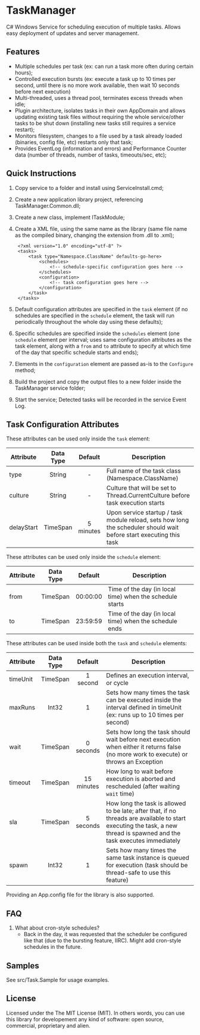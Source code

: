 TaskManager
======
C# Windows Service for scheduling execution of multiple tasks. Allows easy deployment of updates and server management.


Features
------
- Multiple schedules per task (ex: can run a task more often during certain hours);
- Controlled execution bursts (ex: execute a task up to 10 times per second, until there is no more work available, then wait 10 seconds before next execution)
- Multi-threaded, uses a thread pool, terminates excess threads when idle;
- Plugin architecture, isolates tasks in their own AppDomain and allows updating existing task files without requiring the whole service/other tasks to be shut down (installing new tasks still requires a service restart);
- Monitors filesystem, changes to a file used by a task already loaded (binaries, config file, etc) restarts only that task;
- Provides EventLog (information and errors) and Performance Counter data (number of threads, number of tasks, timeouts/sec, etc);


Quick Instructions
------
1. Copy service to a folder and install using ServiceInstall.cmd;
2. Create a new application library project, referencing TaskManager.Common.dll;
3. Create a new class, implement ITaskModule;
4. Create a XML file, using the same name as the library (same file name as the compiled binary, changing the extension from .dll to .xml);

        <?xml version="1.0" encoding="utf-8" ?>
        <tasks>
            <task type="Namespace.ClassName" defaults-go-here>
                <schedules>
                    <!-- schedule-specific configuration goes here -->
                </schedules>
                <configuration>
                    <!-- task configuration goes here -->
                </configuration>
            </task>
        </tasks>

5. Default configuration attributes are specified in the `task` element (if no schedules are specified in the `schedule` element, the task will run periodically throughout the whole day using these defaults);
6. Specific schedules are specified inside the `schedules` element (one `schedule` element per interval; uses same configuration attributes as the task element, along with a `from` and `to` attribute to specify at which time of the day that specific schedule starts and ends);
7. Elements in the `configuration` element are passed as-is to the `Configure` method;
8. Build the project and copy the output files to a new folder inside the TaskManager service folder;
9. Start the service; Detected tasks will be recorded in the service Event Log.


Task Configuration Attributes
------

These attributes can be used only inside the `task` element:

Attribute  | Data Type | Default    | Description
---------- | :-------: | :--------: | -----------
type       |  String   |      -     | Full name of the task class (Namespace.ClassName)
culture    |  String   |      -     | Culture that will be set to Thread.CurrentCulture before task execution starts
delayStart | TimeSpan  | 5 minutes  | Upon service startup / task module reload, sets how long the scheduler should wait before start executing this task


These attributes can be used only inside the `schedule` element:

Attribute  | Data Type | Default    | Description
---------- | :-------: | :--------: | -----------
from       | TimeSpan  |  00:00:00  | Time of the day (in local time) when the schedule starts
to         | TimeSpan  |  23:59:59  | Time of the day (in local time) when the schedule ends


These attributes can be used inside both the `task` and `schedule` elements:

Attribute  | Data Type | Default    | Description
---------- | :-------: | :--------: | -----------
timeUnit   | TimeSpan  |  1 second  | Defines an execution interval, or cycle
maxRuns    |   Int32   |      1     | Sets how many times the task can be executed inside the interval defined in timeUnit (ex: runs up to 10 times per second)
wait       | TimeSpan  | 0 seconds  | Sets how long the task should wait before next execution when either it returns false (no more work to execute) or throws an Exception
timeout    | TimeSpan  | 15 minutes | How long to wait before execution is aborted and rescheduled (after waiting `wait` time)
sla        | TimeSpan  | 5 seconds  | How long the task is allowed to be late; after that, if no threads are available to start executing the task, a new thread is spawned and the task executes immediately
spawn      |   Int32   |      1     | Sets how many times the same task instance is queued for execution (task should be thread-safe to use this feature)


Providing an App.config file for the library is also supported.


FAQ
------
1. What about cron-style schedules?
   * Back in the day, it was requested that the scheduler be configured like that (due to the bursting feature, IIRC). Might add cron-style schedules in the future.


Samples
------
See src/Task.Sample for usage examples.


License
------
Licensed under the The MIT License (MIT).
In others words, you can use this library for developement any kind of software: open source, commercial, proprietary and alien.

